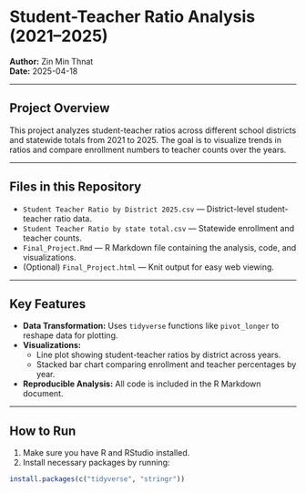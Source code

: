 # Student-Teacher Ratio Analysis (2021–2025)

**Author:** Zin Min Thnat  
**Date:** 2025-04-18

---

## Project Overview

This project analyzes student-teacher ratios across different school districts and statewide totals from 2021 to 2025. The goal is to visualize trends in ratios and compare enrollment numbers to teacher counts over the years.

---

## Files in this Repository

- `Student Teacher Ratio by District 2025.csv` — District-level student-teacher ratio data.
- `Student Teacher Ratio by state total.csv` — Statewide enrollment and teacher counts.
- `Final_Project.Rmd` — R Markdown file containing the analysis, code, and visualizations.
- (Optional) `Final_Project.html` — Knit output for easy web viewing.

---

## Key Features

- **Data Transformation:** Uses `tidyverse` functions like `pivot_longer` to reshape data for plotting.
- **Visualizations:**
  - Line plot showing student-teacher ratios by district across years.
  - Stacked bar chart comparing enrollment and teacher percentages by year.
- **Reproducible Analysis:** All code is included in the R Markdown document.

---

## How to Run

1. Make sure you have R and RStudio installed.
2. Install necessary packages by running:

```r
install.packages(c("tidyverse", "stringr"))

